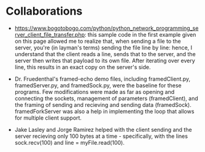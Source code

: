 # Collaborations

* https://www.bogotobogo.com/python/python_network_programming_server_client_file_transfer.php:
this sample code in the first example given on this page allowed me to realize
that, when sending a file to the server, you're (in layman's terms) sending
the file line by line: hence, I understand that the client reads a line, sends
that to the server, and the server then writes that payload to its own
file. After iterating over every line, this results in an exact copy on the
server's side.

* Dr. Fruedenthal's framed-echo demo files, including framedClient.py,
  framedServer.py, and framedSock.py, were the baseline for these
  programs. Few modifications were made as far as opening and connecting the
  sockets, management of parameters (framedClient), and the framing of sending
  and recieving and sending data (framedSock). framedForkServer was also a
  help in implementing the loop that allows for multiple client support.

* Jake Lasley and Jorge Ramirez helped with the client sending and the server
  recieving only 100 bytes at a time - specifically, with the lines
  sock.recv(100) and line = myFile.read(100).
